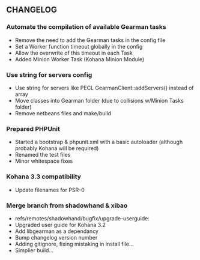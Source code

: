 CHANGELOG
---------

### Automate the compilation of available Gearman tasks

* Remove the need to add the Gearman tasks in the config file
* Set a Worker function timeout globally in the config
* Allow the overwrite of this timeout in each Task
* Added Minion Worker Task (Kohana Minion Module)


### Use string for servers config

* Use string for servers like PECL GearmanClient::addServers() instead of array
* Move classes into Gearman folder (due to collisions w/Minion Tasks folder)
* Remove netbeans files and make/build


### Prepared PHPUnit

* Started a bootstrap & phpunit.xml with a basic autoloader (although probably
Kohana will be required)
* Renamed the test files
* Minor whitespace fixes


### Kohana 3.3 compatibility

* Update filenames for PSR-0


### Merge branch from shadowhand & xibao

* refs/remotes/shadowhand/bugfix/upgrade-userguide:
* Upgraded user guide for Kohana 3.2
* Add libgearman as a dependancy
* Bump changelog version number
* Adding gitignore, fixing mistaking in install file...
* Simplier build...

